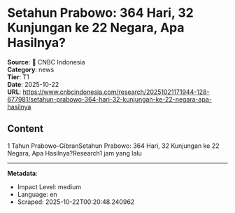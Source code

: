 # Setahun Prabowo: 364 Hari, 32 Kunjungan ke 22 Negara, Apa Hasilnya?

**Source**: 📰 CNBC Indonesia  
**Category**: news  
**Tier**: T1  
**Date**: 2025-10-22  
**URL**: https://www.cnbcindonesia.com/research/20251021171944-128-677981/setahun-prabowo-364-hari-32-kunjungan-ke-22-negara-apa-hasilnya

## Content

1 Tahun Prabowo-GibranSetahun Prabowo: 364 Hari, 32 Kunjungan ke 22 Negara, Apa Hasilnya?Research1 jam yang lalu

---

**Metadata**:
- Impact Level: medium
- Language: en
- Scraped: 2025-10-22T00:20:48.240962
